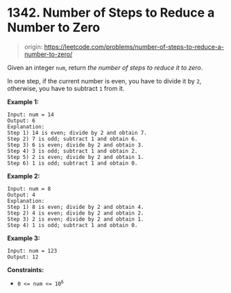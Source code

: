 # 1342. Number of Steps to Reduce a Number to Zero

> origin: <https://leetcode.com/problems/number-of-steps-to-reduce-a-number-to-zero/>

Given an integer `num`, return *the number of steps to reduce it to zero*.

In one step, if the current number is even, you have to divide it by `2`,
otherwise, you have to subtract `1` from it.

**Example 1:**

```text
Input: num = 14
Output: 6
Explanation: 
Step 1) 14 is even; divide by 2 and obtain 7. 
Step 2) 7 is odd; subtract 1 and obtain 6.
Step 3) 6 is even; divide by 2 and obtain 3. 
Step 4) 3 is odd; subtract 1 and obtain 2. 
Step 5) 2 is even; divide by 2 and obtain 1. 
Step 6) 1 is odd; subtract 1 and obtain 0.
```

**Example 2:**

```text
Input: num = 8
Output: 4
Explanation: 
Step 1) 8 is even; divide by 2 and obtain 4. 
Step 2) 4 is even; divide by 2 and obtain 2. 
Step 3) 2 is even; divide by 2 and obtain 1. 
Step 4) 1 is odd; subtract 1 and obtain 0.
```

**Example 3:**

```text
Input: num = 123
Output: 12
```

**Constraints:**

- <code>0 <= num <= 10<sup>6</sup></code>
